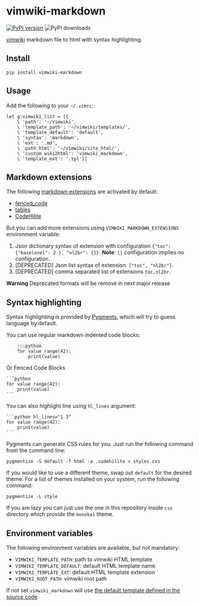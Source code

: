 # vimwiki-markdown

[![PyPI version](https://badge.fury.io/py/vimwiki-markdown.svg)](https://badge.fury.io/py/vimwiki-markdown) ![PyPI downloads](https://img.shields.io/pypi/dm/vimwiki-markdown.svg)

[vimwiki](https://github.com/vimwiki/vimwiki) markdown file to html with syntax
highlighting.

## Install

```
pip install vimwiki-markdown
```

## Usage

Add the following to your `~/.vimrc`:

```vim
let g:vimwiki_list = [{
	\ 'path': '~/vimwiki',
	\ 'template_path': '~/vimwiki/templates/',
	\ 'template_default': 'default',
	\ 'syntax': 'markdown',
	\ 'ext': '.md',
	\ 'path_html': '~/vimwiki/site_html/',
	\ 'custom_wiki2html': 'vimwiki_markdown',
	\ 'template_ext': '.tpl'}]
```

## Markdown extensions

The following [markdown extensions](https://python-markdown.github.io/extensions/)
are activated by default:

- [fenced_code](https://python-markdown.github.io/extensions/fenced_code_blocks/)
- [tables](https://python-markdown.github.io/extensions/tables/)
- [CodeHilite](https://python-markdown.github.io/extensions/code_hilite/)

But you can add more extensions using `VIMWIKI_MARKDOWN_EXTENSIONS` environment variable:
1. Json dictionary syntax of extension with configuration
	 `{"toc": {"baselevel": 2 }, "nl2br": {}}`.
	 **Note**: `{}` configuration implies no configuration.
1. [DEPRECATED] Json list syntax of extension. `["toc", "nl2br"]`.
1. [DEPRECATED] comma separated list of extensions `toc,nl2br`.

**Warning** Deprecated formats will be remove in next major release

## Syntax highlighting

Syntax highlighting is provided by [Pygments](http://pygments.org/), which will
try to guess language by default.

You can use regular markdown indented code blocks:

```
	:::python
	for value range(42):
		print(value)
```

Or Fenced Code Blocks

	```python
	for value range(42):
		print(value)
	```

You can also highlight line using `hl_lines` argument:

	```python hl_lines="1 3"
	for value range(42):
		print(value)
	```

Pygments can generate CSS rules for you. Just run the following command from
the command line:

```
pygmentize -S default -f html -a .codehilite > styles.css
```

If you would like to use a different theme, swap out `default` for the desired
theme. For a list of themes installed on your system, run the following
command:

```
pygmentize -L style
```

If you are lazy you can just use the one in this repository inside `css`
directory which provide the `monokai` theme.

## Environment variables

The following environment variables are available, but not mandatory:

- `VIMWIKI_TEMPLATE_PATH`: path to vimwiki HTML template
- `VIMWIKI_TEMPLATE_DEFAULT`: default HTML template name
- `VIMWIKI_TEMPLATE_EXT`: default HTML template extension
- `VIMWIKI_ROOT_PATH`: vimwiki root path

If not set `vimwiki_markdown` will use
[the default template defined in the source code](https://github.com/WnP/vimwiki_markdown/blob/master/vimwiki_markdown.py#L12-L30).
